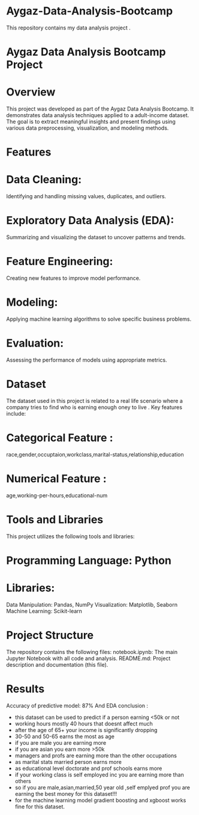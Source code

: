 # Aygaz-Data-Analysis-Bootcamp
This repository contains my data analysis project . 


# Aygaz Data Analysis Bootcamp Project
# Overview
This project was developed as part of the Aygaz Data Analysis Bootcamp. It demonstrates data analysis techniques applied to a adult-income dataset. The goal is to extract meaningful insights and present findings using various data preprocessing, visualization, and modeling methods.

# Features
# Data Cleaning: 
Identifying and handling missing values, duplicates, and outliers.
# Exploratory Data Analysis (EDA): 
Summarizing and visualizing the dataset to uncover patterns and trends.
# Feature Engineering: 
Creating new features to improve model performance.
# Modeling: 
Applying machine learning algorithms to solve specific business problems.
# Evaluation: 
Assessing the performance of models using appropriate metrics.
# Dataset
The dataset used in this project is related to a real life scenario where a company tries to find who is earning enough oney to live . Key features include:

# Categorical Feature :
race,gender,occuptaion,workclass,marital-status,relationship,education
# Numerical Feature : 
age,working-per-hours,educational-num 

# Tools and Libraries
This project utilizes the following tools and libraries:

# Programming Language: Python
# Libraries:
Data Manipulation: Pandas, NumPy
Visualization: Matplotlib, Seaborn
Machine Learning: Scikit-learn
# Project Structure
The repository contains the following files:
notebook.ipynb: The main Jupyter Notebook with all code and analysis.
README.md: Project description and documentation (this file).
# Results

Accuracy of predictive model: 87%
And EDA conclusion :
* this dataset can be used to predict if a person earning <50k or not
* working hours mostly 40 hours that doesnt affect much
* after the age of 65+ your income is significantly dropping
* 30-50 and 50-65 earns the most as age
* if you are male you are earning more
* if you are asian you earn more >50k
* managers and profs are earning more than the other occupations
* as marital stats married person earns more
* as educational level doctorate and prof schools earns more
* if your working class is self employed inc you are earning more than others
* so if you are male,asian,married,50 year old ,self emplyed prof you are earning the best money for this dataset!!!
* for the machine learning model gradient boosting and xgboost works fine for this dataset.
